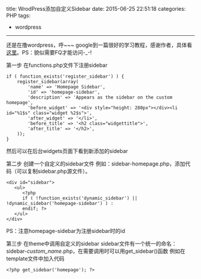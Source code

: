 title: WrodPress添加自定义Sidebar
date: 2015-06-25 22:51:18
categories: PHP
tags:
- wordpress
---

还是在撸wordpress，呼~~~
google到一篇很好的学习教程，感谢作者，具体看[这里](https://www.tastyplacement.com/add-sidebar-wordpress)。PS：貌似需要FQ才能访问-_-!

<!--more-->

第一步
在functions.php文件下注册sidebar
```
if ( function_exists('register_sidebar') ) {
	register_sidebar(array(
		'name' => 'Homepage Sidebar',
		'id' => 'homepage-sidebar',
		'description' => 'Appears as the sidebar on the custom homepage',
		'before_widget' => '<div style="height: 280px"></div><li id="%1$s" class="widget %2$s">',
		'after_widget' => '</li>',
		'before_title' => '<h2 class="widgettitle">',
		'after_title' => '</h2>',
	));
}
```
然后可以在后台widgets页面下看到新添加的sidebar

第二步
创建一个自定义的sidebar文件
例如：sidebar-homepage.php，添加代码（可以复制sidebar.php源文件）。
```
<div id="sidebar">
   <ul>
      <?php
      if ( !function_exists('dynamic_sidebar') || !dynamic_sidebar('homepage-sidebar') ) :
      endif; ?>
   </ul>
</div>
```
PS：注意homepage-sidebar为注册sidebar时的id

第三步
在theme中调用自定义的sidebar
sidebar文件有一个统一的命名：sidebar-*custom_name*.php，在需要调用时可以用get_sidebar()函数
例如在template文件中加入代码
```
<?php get_sidebar('homepage'); ?>
```